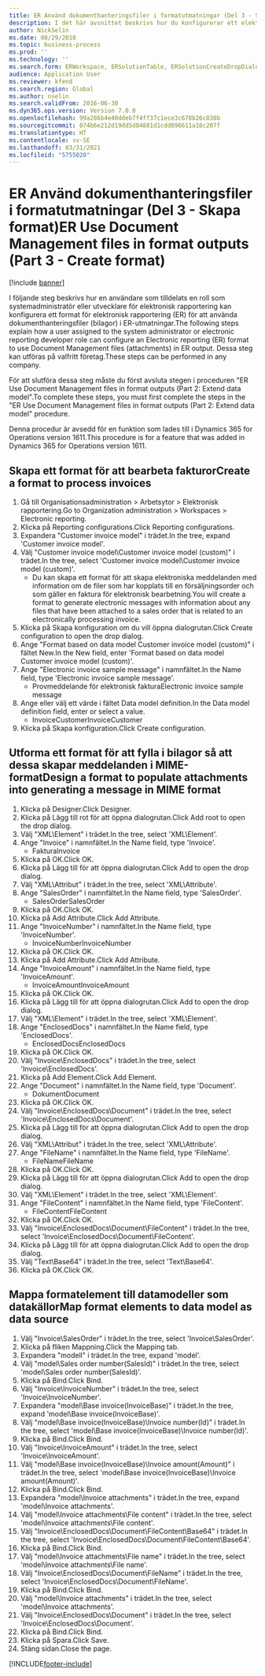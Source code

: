 ```yaml
---
title: ER Använd dokumenthanteringsfiler i formatutmatningar (Del 3 - Skapa format)
description: I det här avsnittet beskrivs hur du konfigurerar ett elektroniskt rapporteringsformat för användning av dokumenthanteringsfiler i ER-utdata. (Del 3)
author: NickSelin
ms.date: 08/29/2018
ms.topic: business-process
ms.prod: ''
ms.technology: ''
ms.search.form: ERWorkspace, ERSolutionTable, ERSolutionCreateDropDialog, EROperationDesigner, ERComponentTypeDropDialog
audience: Application User
ms.reviewer: kfend
ms.search.region: Global
ms.author: nselin
ms.search.validFrom: 2016-06-30
ms.dyn365.ops.version: Version 7.0.0
ms.openlocfilehash: 99a286b4e40ddeb7f4ff37c1ece3c678b26c838b
ms.sourcegitcommit: 074b6e212d19dd5d84881d1cdd096611a18c207f
ms.translationtype: HT
ms.contentlocale: sv-SE
ms.lasthandoff: 03/31/2021
ms.locfileid: "5755020"
---
```

# <a name="er-use-document-management-files-in-format-outputs-part-3---create-format"></a><span data-ttu-id="871c2-104">ER Använd dokumenthanteringsfiler i formatutmatningar (Del 3 - Skapa format)</span><span class="sxs-lookup"><span data-stu-id="871c2-104">ER Use Document Management files in format outputs (Part 3 - Create format)</span></span>

[!include [banner](../../includes/banner.md)]

<span data-ttu-id="871c2-105">I följande steg beskrivs hur en användare som tilldelats en roll som systemadministratör eller utvecklare för elektronisk rapportering kan konfigurera ett format för elektronisk rapportering (ER) för att använda dokumenthanteringsfiler (bilagor) i ER-utmatningar.</span><span class="sxs-lookup"><span data-stu-id="871c2-105">The following steps explain how a user assigned to the system administrator or electronic reporting developer role can configure an Electronic reporting (ER) format to use Document Management files (attachments) in ER output.</span></span> <span data-ttu-id="871c2-106">Dessa steg kan utföras på valfritt företag.</span><span class="sxs-lookup"><span data-stu-id="871c2-106">These steps can be performed in any company.</span></span>

<span data-ttu-id="871c2-107">För att slutföra dessa steg måste du först avsluta stegen i proceduren "ER Use Document Management files in format outputs (Part 2: Extend data model".</span><span class="sxs-lookup"><span data-stu-id="871c2-107">To complete these steps, you must first complete the steps in the "ER Use Document Management files in format outputs (Part 2: Extend data model" procedure.</span></span>

<span data-ttu-id="871c2-108">Denna procedur är avsedd för en funktion som lades till i Dynamics 365 for Operations version 1611.</span><span class="sxs-lookup"><span data-stu-id="871c2-108">This procedure is for a feature that was added in Dynamics 365 for Operations version 1611.</span></span>


## <a name="create-a-format-to-process-invoices"></a><span data-ttu-id="871c2-109">Skapa ett format för att bearbeta fakturor</span><span class="sxs-lookup"><span data-stu-id="871c2-109">Create a format to process invoices</span></span>
1. <span data-ttu-id="871c2-110">Gå till Organisationsadministration > Arbetsytor > Elektronisk rapportering.</span><span class="sxs-lookup"><span data-stu-id="871c2-110">Go to Organization administration > Workspaces > Electronic reporting.</span></span>
2. <span data-ttu-id="871c2-111">Klicka på Reporting configurations.</span><span class="sxs-lookup"><span data-stu-id="871c2-111">Click Reporting configurations.</span></span>
3. <span data-ttu-id="871c2-112">Expandera "Customer invoice model" i trädet.</span><span class="sxs-lookup"><span data-stu-id="871c2-112">In the tree, expand 'Customer invoice model'.</span></span>
4. <span data-ttu-id="871c2-113">Välj "Customer invoice model\Customer invoice model (custom)" i trädet.</span><span class="sxs-lookup"><span data-stu-id="871c2-113">In the tree, select 'Customer invoice model\Customer invoice model (custom)'.</span></span>
    * <span data-ttu-id="871c2-114">Du kan skapa ett format för att skapa elektroniska meddelanden med information om de filer som har kopplats till en försäljningsorder och som gäller en faktura för elektronisk bearbetning.</span><span class="sxs-lookup"><span data-stu-id="871c2-114">You will create a format to generate electronic messages with information about any files that have been attached to a sales order that is related to an electronically processing invoice.</span></span>  
5. <span data-ttu-id="871c2-115">Klicka på Skapa konfiguration om du vill öppna dialogrutan.</span><span class="sxs-lookup"><span data-stu-id="871c2-115">Click Create configuration to open the drop dialog.</span></span>
6. <span data-ttu-id="871c2-116">Ange "Format based on data model Customer invoice model (custom)" i fältet New.</span><span class="sxs-lookup"><span data-stu-id="871c2-116">In the New field, enter 'Format based on data model Customer invoice model (custom)'.</span></span>
7. <span data-ttu-id="871c2-117">Ange "Electronic invoice sample message" i namnfältet.</span><span class="sxs-lookup"><span data-stu-id="871c2-117">In the Name field, type 'Electronic invoice sample message'.</span></span>
    * <span data-ttu-id="871c2-118">Provmeddelande för elektronisk faktura</span><span class="sxs-lookup"><span data-stu-id="871c2-118">Electronic invoice sample message</span></span>  
8. <span data-ttu-id="871c2-119">Ange eller välj ett värde i fältet Data model definition.</span><span class="sxs-lookup"><span data-stu-id="871c2-119">In the Data model definition field, enter or select a value.</span></span>
    * <span data-ttu-id="871c2-120">InvoiceCustomer</span><span class="sxs-lookup"><span data-stu-id="871c2-120">InvoiceCustomer</span></span>  
9. <span data-ttu-id="871c2-121">Klicka på Skapa konfiguration.</span><span class="sxs-lookup"><span data-stu-id="871c2-121">Click Create configuration.</span></span>

## <a name="design-a-format-to-populate-attachments-into-generating-a-message-in-mime-format"></a><span data-ttu-id="871c2-122">Utforma ett format för att fylla i bilagor så att dessa skapar meddelanden i MIME-format</span><span class="sxs-lookup"><span data-stu-id="871c2-122">Design a format to populate attachments into generating a message in MIME format</span></span>
1. <span data-ttu-id="871c2-123">Klicka på Designer.</span><span class="sxs-lookup"><span data-stu-id="871c2-123">Click Designer.</span></span>
2. <span data-ttu-id="871c2-124">Klicka på Lägg till rot för att öppna dialogrutan.</span><span class="sxs-lookup"><span data-stu-id="871c2-124">Click Add root to open the drop dialog.</span></span>
3. <span data-ttu-id="871c2-125">Välj "XML\Element" i trädet.</span><span class="sxs-lookup"><span data-stu-id="871c2-125">In the tree, select 'XML\Element'.</span></span>
4. <span data-ttu-id="871c2-126">Ange "Invoice" i namnfältet.</span><span class="sxs-lookup"><span data-stu-id="871c2-126">In the Name field, type 'Invoice'.</span></span>
    * <span data-ttu-id="871c2-127">Faktura</span><span class="sxs-lookup"><span data-stu-id="871c2-127">Invoice</span></span>  
5. <span data-ttu-id="871c2-128">Klicka på OK.</span><span class="sxs-lookup"><span data-stu-id="871c2-128">Click OK.</span></span>
6. <span data-ttu-id="871c2-129">Klicka på Lägg till för att öppna dialogrutan.</span><span class="sxs-lookup"><span data-stu-id="871c2-129">Click Add to open the drop dialog.</span></span>
7. <span data-ttu-id="871c2-130">Välj "XML\Attribut" i trädet.</span><span class="sxs-lookup"><span data-stu-id="871c2-130">In the tree, select 'XML\Attribute'.</span></span>
8. <span data-ttu-id="871c2-131">Ange "SalesOrder" i namnfältet.</span><span class="sxs-lookup"><span data-stu-id="871c2-131">In the Name field, type 'SalesOrder'.</span></span>
    * <span data-ttu-id="871c2-132">SalesOrder</span><span class="sxs-lookup"><span data-stu-id="871c2-132">SalesOrder</span></span>  
9. <span data-ttu-id="871c2-133">Klicka på OK.</span><span class="sxs-lookup"><span data-stu-id="871c2-133">Click OK.</span></span>
10. <span data-ttu-id="871c2-134">Klicka på Add Attribute.</span><span class="sxs-lookup"><span data-stu-id="871c2-134">Click Add Attribute.</span></span>
11. <span data-ttu-id="871c2-135">Ange "InvoiceNumber" i namnfältet.</span><span class="sxs-lookup"><span data-stu-id="871c2-135">In the Name field, type 'InvoiceNumber'.</span></span>
    * <span data-ttu-id="871c2-136">InvoiceNumber</span><span class="sxs-lookup"><span data-stu-id="871c2-136">InvoiceNumber</span></span>  
12. <span data-ttu-id="871c2-137">Klicka på OK.</span><span class="sxs-lookup"><span data-stu-id="871c2-137">Click OK.</span></span>
13. <span data-ttu-id="871c2-138">Klicka på Add Attribute.</span><span class="sxs-lookup"><span data-stu-id="871c2-138">Click Add Attribute.</span></span>
14. <span data-ttu-id="871c2-139">Ange "InvoiceAmount" i namnfältet.</span><span class="sxs-lookup"><span data-stu-id="871c2-139">In the Name field, type 'InvoiceAmount'.</span></span>
    * <span data-ttu-id="871c2-140">InvoiceAmount</span><span class="sxs-lookup"><span data-stu-id="871c2-140">InvoiceAmount</span></span>  
15. <span data-ttu-id="871c2-141">Klicka på OK.</span><span class="sxs-lookup"><span data-stu-id="871c2-141">Click OK.</span></span>
16. <span data-ttu-id="871c2-142">Klicka på Lägg till för att öppna dialogrutan.</span><span class="sxs-lookup"><span data-stu-id="871c2-142">Click Add to open the drop dialog.</span></span>
17. <span data-ttu-id="871c2-143">Välj "XML\Element" i trädet.</span><span class="sxs-lookup"><span data-stu-id="871c2-143">In the tree, select 'XML\Element'.</span></span>
18. <span data-ttu-id="871c2-144">Ange "EnclosedDocs" i namnfältet.</span><span class="sxs-lookup"><span data-stu-id="871c2-144">In the Name field, type 'EnclosedDocs'.</span></span>
    * <span data-ttu-id="871c2-145">EnclosedDocs</span><span class="sxs-lookup"><span data-stu-id="871c2-145">EnclosedDocs</span></span>  
19. <span data-ttu-id="871c2-146">Klicka på OK.</span><span class="sxs-lookup"><span data-stu-id="871c2-146">Click OK.</span></span>
20. <span data-ttu-id="871c2-147">Välj "Invoice\EnclosedDocs" i trädet.</span><span class="sxs-lookup"><span data-stu-id="871c2-147">In the tree, select 'Invoice\EnclosedDocs'.</span></span>
21. <span data-ttu-id="871c2-148">Klicka på Add Element.</span><span class="sxs-lookup"><span data-stu-id="871c2-148">Click Add Element.</span></span>
22. <span data-ttu-id="871c2-149">Ange "Document" i namnfältet.</span><span class="sxs-lookup"><span data-stu-id="871c2-149">In the Name field, type 'Document'.</span></span>
    * <span data-ttu-id="871c2-150">Dokument</span><span class="sxs-lookup"><span data-stu-id="871c2-150">Document</span></span>  
23. <span data-ttu-id="871c2-151">Klicka på OK.</span><span class="sxs-lookup"><span data-stu-id="871c2-151">Click OK.</span></span>
24. <span data-ttu-id="871c2-152">Välj "Invoice\EnclosedDocs\Document" i trädet.</span><span class="sxs-lookup"><span data-stu-id="871c2-152">In the tree, select 'Invoice\EnclosedDocs\Document'.</span></span>
25. <span data-ttu-id="871c2-153">Klicka på Lägg till för att öppna dialogrutan.</span><span class="sxs-lookup"><span data-stu-id="871c2-153">Click Add to open the drop dialog.</span></span>
26. <span data-ttu-id="871c2-154">Välj "XML\Attribut" i trädet.</span><span class="sxs-lookup"><span data-stu-id="871c2-154">In the tree, select 'XML\Attribute'.</span></span>
27. <span data-ttu-id="871c2-155">Ange "FileName" i namnfältet.</span><span class="sxs-lookup"><span data-stu-id="871c2-155">In the Name field, type 'FileName'.</span></span>
    * <span data-ttu-id="871c2-156">FileName</span><span class="sxs-lookup"><span data-stu-id="871c2-156">FileName</span></span>  
28. <span data-ttu-id="871c2-157">Klicka på OK.</span><span class="sxs-lookup"><span data-stu-id="871c2-157">Click OK.</span></span>
29. <span data-ttu-id="871c2-158">Klicka på Lägg till för att öppna dialogrutan.</span><span class="sxs-lookup"><span data-stu-id="871c2-158">Click Add to open the drop dialog.</span></span>
30. <span data-ttu-id="871c2-159">Välj "XML\Element" i trädet.</span><span class="sxs-lookup"><span data-stu-id="871c2-159">In the tree, select 'XML\Element'.</span></span>
31. <span data-ttu-id="871c2-160">Ange "FileContent" i namnfältet.</span><span class="sxs-lookup"><span data-stu-id="871c2-160">In the Name field, type 'FileContent'.</span></span>
    * <span data-ttu-id="871c2-161">FileContent</span><span class="sxs-lookup"><span data-stu-id="871c2-161">FileContent</span></span>  
32. <span data-ttu-id="871c2-162">Klicka på OK.</span><span class="sxs-lookup"><span data-stu-id="871c2-162">Click OK.</span></span>
33. <span data-ttu-id="871c2-163">Välj "Invoice\EnclosedDocs\Document\FileContent" i trädet.</span><span class="sxs-lookup"><span data-stu-id="871c2-163">In the tree, select 'Invoice\EnclosedDocs\Document\FileContent'.</span></span>
34. <span data-ttu-id="871c2-164">Klicka på Lägg till för att öppna dialogrutan.</span><span class="sxs-lookup"><span data-stu-id="871c2-164">Click Add to open the drop dialog.</span></span>
35. <span data-ttu-id="871c2-165">Välj "Text\Base64" i trädet.</span><span class="sxs-lookup"><span data-stu-id="871c2-165">In the tree, select 'Text\Base64'.</span></span>
36. <span data-ttu-id="871c2-166">Klicka på OK.</span><span class="sxs-lookup"><span data-stu-id="871c2-166">Click OK.</span></span>

## <a name="map-format-elements-to-data-model-as-data-source"></a><span data-ttu-id="871c2-167">Mappa formatelement till datamodeller som datakällor</span><span class="sxs-lookup"><span data-stu-id="871c2-167">Map format elements to data model as data source</span></span>
1. <span data-ttu-id="871c2-168">Välj "Invoice\SalesOrder" i trädet.</span><span class="sxs-lookup"><span data-stu-id="871c2-168">In the tree, select 'Invoice\SalesOrder'.</span></span>
2. <span data-ttu-id="871c2-169">Klicka på fliken Mappning.</span><span class="sxs-lookup"><span data-stu-id="871c2-169">Click the Mapping tab.</span></span>
3. <span data-ttu-id="871c2-170">Expandera "modell" i trädet.</span><span class="sxs-lookup"><span data-stu-id="871c2-170">In the tree, expand 'model'.</span></span>
4. <span data-ttu-id="871c2-171">Välj "model\Sales order number(SalesId)" i trädet.</span><span class="sxs-lookup"><span data-stu-id="871c2-171">In the tree, select 'model\Sales order number(SalesId)'.</span></span>
5. <span data-ttu-id="871c2-172">Klicka på Bind.</span><span class="sxs-lookup"><span data-stu-id="871c2-172">Click Bind.</span></span>
6. <span data-ttu-id="871c2-173">Välj "Invoice\InvoiceNumber" i trädet.</span><span class="sxs-lookup"><span data-stu-id="871c2-173">In the tree, select 'Invoice\InvoiceNumber'.</span></span>
7. <span data-ttu-id="871c2-174">Expandera "model\Base invoice(InvoiceBase)" i trädet.</span><span class="sxs-lookup"><span data-stu-id="871c2-174">In the tree, expand 'model\Base invoice(InvoiceBase)'.</span></span>
8. <span data-ttu-id="871c2-175">Välj "model\Base invoice(InvoiceBase)\Invoice number(Id)" i trädet.</span><span class="sxs-lookup"><span data-stu-id="871c2-175">In the tree, select 'model\Base invoice(InvoiceBase)\Invoice number(Id)'.</span></span>
9. <span data-ttu-id="871c2-176">Klicka på Bind.</span><span class="sxs-lookup"><span data-stu-id="871c2-176">Click Bind.</span></span>
10. <span data-ttu-id="871c2-177">Välj "Invoice\InvoiceAmount" i trädet.</span><span class="sxs-lookup"><span data-stu-id="871c2-177">In the tree, select 'Invoice\InvoiceAmount'.</span></span>
11. <span data-ttu-id="871c2-178">Välj "model\Base invoice(InvoiceBase)\Invoice amount(Amount)" i trädet.</span><span class="sxs-lookup"><span data-stu-id="871c2-178">In the tree, select 'model\Base invoice(InvoiceBase)\Invoice amount(Amount)'.</span></span>
12. <span data-ttu-id="871c2-179">Klicka på Bind.</span><span class="sxs-lookup"><span data-stu-id="871c2-179">Click Bind.</span></span>
13. <span data-ttu-id="871c2-180">Expandera "model\Invoice attachments" i trädet.</span><span class="sxs-lookup"><span data-stu-id="871c2-180">In the tree, expand 'model\Invoice attachments'.</span></span>
14. <span data-ttu-id="871c2-181">Välj "model\Invoice attachments\File content" i trädet.</span><span class="sxs-lookup"><span data-stu-id="871c2-181">In the tree, select 'model\Invoice attachments\File content'.</span></span>
15. <span data-ttu-id="871c2-182">Välj "Invoice\EnclosedDocs\Document\FileContent\Base64" i trädet.</span><span class="sxs-lookup"><span data-stu-id="871c2-182">In the tree, select 'Invoice\EnclosedDocs\Document\FileContent\Base64'.</span></span>
16. <span data-ttu-id="871c2-183">Klicka på Bind.</span><span class="sxs-lookup"><span data-stu-id="871c2-183">Click Bind.</span></span>
17. <span data-ttu-id="871c2-184">Välj "model\Invoice attachments\File name" i trädet.</span><span class="sxs-lookup"><span data-stu-id="871c2-184">In the tree, select 'model\Invoice attachments\File name'.</span></span>
18. <span data-ttu-id="871c2-185">Välj "Invoice\EnclosedDocs\Document\FileName" i trädet.</span><span class="sxs-lookup"><span data-stu-id="871c2-185">In the tree, select 'Invoice\EnclosedDocs\Document\FileName'.</span></span>
19. <span data-ttu-id="871c2-186">Klicka på Bind.</span><span class="sxs-lookup"><span data-stu-id="871c2-186">Click Bind.</span></span>
20. <span data-ttu-id="871c2-187">Välj "model\Invoice attachments" i trädet.</span><span class="sxs-lookup"><span data-stu-id="871c2-187">In the tree, select 'model\Invoice attachments'.</span></span>
21. <span data-ttu-id="871c2-188">Välj "Invoice\EnclosedDocs\Document" i trädet.</span><span class="sxs-lookup"><span data-stu-id="871c2-188">In the tree, select 'Invoice\EnclosedDocs\Document'.</span></span>
22. <span data-ttu-id="871c2-189">Klicka på Bind.</span><span class="sxs-lookup"><span data-stu-id="871c2-189">Click Bind.</span></span>
23. <span data-ttu-id="871c2-190">Klicka på Spara.</span><span class="sxs-lookup"><span data-stu-id="871c2-190">Click Save.</span></span>
24. <span data-ttu-id="871c2-191">Stäng sidan.</span><span class="sxs-lookup"><span data-stu-id="871c2-191">Close the page.</span></span>



[!INCLUDE[footer-include](../../../../includes/footer-banner.md)]